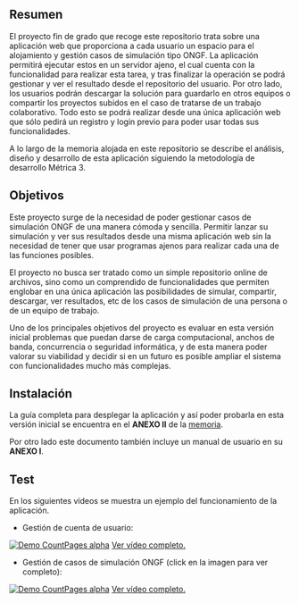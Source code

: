 ## Resumen

El proyecto fin de grado que recoge este repositorio trata sobre una aplicación web que proporciona a cada usuario un espacio para el alojamiento y gestión casos de simulación tipo ONGF. La aplicación permitirá ejecutar estos en un servidor ajeno, el cual cuenta con la funcionalidad para realizar esta tarea, y tras finalizar la operación se podrá gestionar y ver el resultado desde el repositorio del usuario. Por otro lado, los usuarios podrán descargar la solución para guardarlo en otros equipos o compartir los proyectos subidos en el caso de tratarse de un trabajo colaborativo. Todo esto se podrá realizar desde una única aplicación web que sólo pedirá un registro y login previo para poder usar todas sus funcionalidades.

A lo largo de la memoria alojada en este repositorio se describe el análisis, diseño y desarrollo de esta aplicación siguiendo la metodología de desarrollo Métrica 3.

## Objetivos

Este proyecto surge de la necesidad de poder gestionar casos de simulación ONGF de una manera cómoda y sencilla. Permitir lanzar su simulación y ver sus resultados desde una misma aplicación web sin la necesidad de tener que usar programas ajenos para realizar cada una de las funciones posibles.

El proyecto no busca ser tratado como un simple repositorio online de archivos, sino como un comprendido de funcionalidades que permiten englobar en una única aplicación las posibilidades de simular, compartir, descargar, ver resultados, etc de los casos de simulación de una persona o de un equipo de trabajo.

Uno de los principales objetivos del proyecto es evaluar en esta versión inicial problemas que puedan darse de carga computacional, anchos de banda, concurrencia o seguridad informática, y de esta manera poder valorar su viabilidad y decidir si en un futuro es posible ampliar el sistema con funcionalidades mucho más complejas.

## Instalación

La guía completa para desplegar la aplicación y así poder probarla en esta versión inicial se encuentra en el **ANEXO II** de la [memoria](https://github.com/Javi1993/TFG-2015/blob/master/TFG_JavierGarcia.pdf).

Por otro lado este documento también incluye un manual de usuario en su **ANEXO I**.

## Test

En los siguientes vídeos se muestra un ejemplo del funcionamiento de la aplicación.
* Gestión de cuenta de usuario:

[![Demo CountPages alpha](https://j.gifs.com/DklzAY.gif)](https://youtu.be/devupYAdpoM)
[Ver vídeo completo.](https://youtu.be/devupYAdpoM)

* Gestión de casos de simulación ONGF (click en la imagen para ver completo):

[![Demo CountPages alpha](https://j.gifs.com/mZgAPA.gif)](https://youtu.be/ISU7G_0BThI)
[Ver vídeo completo.](https://youtu.be/ISU7G_0BThI)
